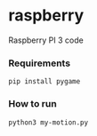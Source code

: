 # raspberry
Raspberry PI 3 code

### Requirements

```
pip install pygame
```

### How to run
```
python3 my-motion.py
```


